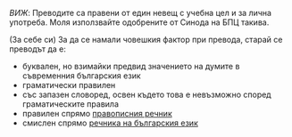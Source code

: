 *ВИЖ*: Преводите са правени от един невещ с учебна цел и за лична употреба.
Моля използвайте одобрените от Синода на БПЦ такива.

(За себе си) За да се намали човешкия фактор при превода, старай се преводът да е:
* буквален, но взимайки предвид значението на думите в съвременния българския език
* граматически правилен
* със запазен словоред, освен където това е невъзможно според граматическите правила
* правилен спрямо [правописния речник](https://beron.mon.bg/)
* смислен спрямо [речника на българския език](https://ibl.bas.bg/rbe/lang/bg/)
